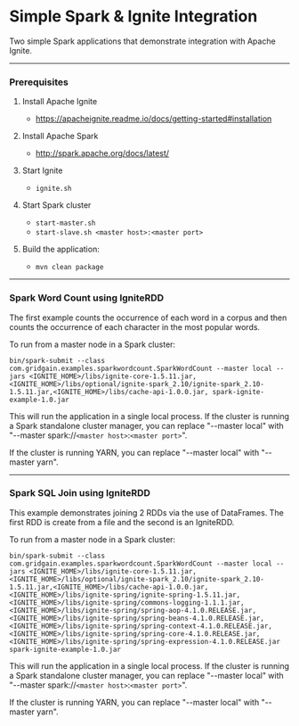 Simple Spark & Ignite Integration
==============

Two simple Spark applications that demonstrate integration with Apache Ignite.
___

<h3> Prerequisites </h3>

1. Install Apache Ignite
    - https://apacheignite.readme.io/docs/getting-started#installation

2. Install Apache Spark
    - http://spark.apache.org/docs/latest/
    
3. Start Ignite
    - `ignite.sh`
    
4. Start Spark cluster
    - `start-master.sh`
    - `start-slave.sh <master host>:<master port>`

5. Build the application:
    - `mvn clean package`

___

<h3> Spark Word Count using IgniteRDD </h3>
The first example counts the occurrence of each word in a corpus and then counts the
occurrence of each character in the most popular words.

To run from a master node in a Spark cluster:

`bin/spark-submit --class com.gridgain.examples.sparkwordcount.SparkWordCount --master local --jars <IGNITE_HOME>/libs/ignite-core-1.5.11.jar,<IGNITE_HOME>/libs/optional/ignite-spark_2.10/ignite-spark_2.10-1.5.11.jar,<IGNITE_HOME>/libs/cache-api-1.0.0.jar, spark-ignite-example-1.0.jar`

This will run the application in a single local process.  If the cluster is running a Spark standalone
cluster manager, you can replace "--master local" with "--master spark://`<master host>`:`<master port>`".

If the cluster is running YARN, you can replace "--master local" with "--master yarn".

___

<h3> Spark SQL Join using IgniteRDD </h3>

This example demonstrates joining 2 RDDs via the use of DataFrames. 
The first RDD is create from a file and the second is an IgniteRDD.

To run from a master node in a Spark cluster:

`bin/spark-submit --class com.gridgain.examples.sparkwordcount.SparkWordCount --master local --jars <IGNITE_HOME>/libs/ignite-core-1.5.11.jar,<IGNITE_HOME>/libs/optional/ignite-spark_2.10/ignite-spark_2.10-1.5.11.jar,<IGNITE_HOME>/libs/cache-api-1.0.0.jar,<IGNITE_HOME>/libs/ignite-spring/ignite-spring-1.5.11.jar,<IGNITE_HOME>/libs/ignite-spring/commons-logging-1.1.1.jar,<IGNITE_HOME>/libs/ignite-spring/spring-aop-4.1.0.RELEASE.jar,<IGNITE_HOME>/libs/ignite-spring/spring-beans-4.1.0.RELEASE.jar,<IGNITE_HOME>/libs/ignite-spring/spring-context-4.1.0.RELEASE.jar,<IGNITE_HOME>/libs/ignite-spring/spring-core-4.1.0.RELEASE.jar,<IGNITE_HOME>/libs/ignite-spring/spring-expression-4.1.0.RELEASE.jar spark-ignite-example-1.0.jar`

This will run the application in a single local process.  If the cluster is running a Spark standalone
cluster manager, you can replace "--master local" with "--master spark://`<master host>`:`<master port>`".

If the cluster is running YARN, you can replace "--master local" with "--master yarn".
